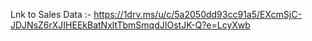 Lnk to Sales Data :- https://1drv.ms/u/c/5a2050dd93cc91a5/EXcmSjC-JDJNsZ6rXJIHEEkBatNxltTbmSmqdJIOstJK-Q?e=LcyXwb
